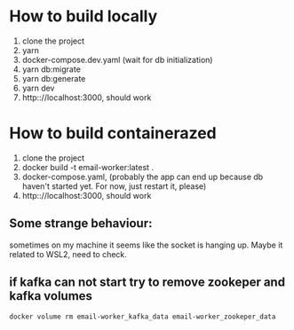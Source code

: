 # How to build locally

1. clone the project
2. yarn
3. docker-compose.dev.yaml (wait for db initialization)
4. yarn db:migrate
5. yarn db:generate
6. yarn dev
7. http:://localhost:3000, should work

# How to build containerazed

1. clone the project
2. docker build -t email-worker:latest .
3. docker-compose.yaml, (probably the app can end up because db haven't started yet. For now, just restart it, please)
4. http:://localhost:3000, should work

## Some strange behaviour:

sometimes on my machine it seems like the socket is hanging up. Maybe it related to WSL2, need to check.

## if kafka can not start try to remove zookeper and kafka volumes

`docker volume rm email-worker_kafka_data email-worker_zookeper_data`
